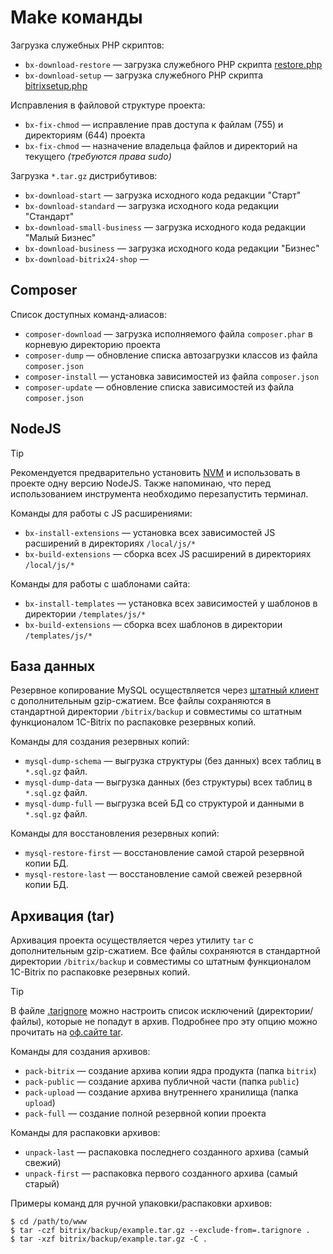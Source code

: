 Make команды
===

Загрузка служебных PHP скриптов:

- `bx-download-restore` — загрузка служебного PHP скрипта [restore.php](https://dev.1c-bitrix.ru/learning/course/index.php/lesson.php?COURSE_ID=48&LESSON_ID=6979)
- `bx-download-setup` — загрузка служебного PHP скрипта [bitrixsetup.php](https://dev.1c-bitrix.ru/learning/course/index.php?COURSE_ID=32&LESSON_ID=4891)

Исправления в файловой структуре проекта:

- `bx-fix-chmod` — исправление прав доступа к файлам (755) и директориям (644) проекта
- `bx-fix-chmod` — назначение владельца файлов и директорий на текущего _(требуются права sudo)_

Загрузка `*.tar.gz` дистрибутивов:

- `bx-download-start` — загрузка исходного кода редакции "Старт"
- `bx-download-standard` — загрузка исходного кода редакции "Стандарт"
- `bx-download-small-business` — загрузка исходного кода редакции "Малый Бизнес"
- `bx-download-business` — загрузка исходного кода редакции "Бизнес"
- `bx-download-bitrix24-shop` —

## Composer

Список доступных команд-алиасов:

- `composer-download` — загрузка исполняемого файла `composer.phar` в корневую директорию проекта
- `composer-dump` — обновление списка автозагрузки классов из файла `composer.json`
- `composer-install` — установка зависимостей из файла `composer.json`
- `composer-update` — обновление списка зависимостей из файла `composer.json`

## NodeJS

> [!TIP]
> Рекомендуется предварительно установить [NVM](https://github.com/nvm-sh/nvm) и использовать в проекте одну версию NodeJS.
> Также напоминаю, что перед использованием инструмента необходимо перезапустить терминал.

Команды для работы с JS расширениями:

- `bx-install-extensions` — установка всех зависимостей JS расширений в директориях `/local/js/*`
- `bx-build-extensions` — сборка всех JS расширений в директориях `/local/js/*`

Команды для работы с шаблонами сайта:

- `bx-install-templates` — установка всех зависимостей у шаблонов в директории `/templates/js/*`
- `bx-build-extensions` — сборка всех шаблонов в директории `/templates/js/*`

## База данных

Резервное копирование MySQL осуществляется через [штатный клиент](https://dev.mysql.com/doc/refman/8.4/en/programs-client.html) с дополнительным gzip-сжатием.
Все файлы сохраняются в стандартной директории `/bitrix/backup` и совместимы со штатным функционалом 1C-Bitrix по распаковке резервных копий.

Команды для создания резервных копий:

- `mysql-dump-schema` — выгрузка структуры (без данных) всех таблиц в `*.sql.gz` файл.
- `mysql-dump-data` — выгрузка данных (без структуры) всех таблиц в `*.sql.gz` файл.
- `mysql-dump-full` — выгрузка всей БД со структурой и данными в `*.sql.gz` файл.

Команды для восстановления резервных копий:

- `mysql-restore-first` — восстановление самой старой резервной копии БД.
- `mysql-restore-last` — восстановление самой свежей резервной копии БД.

## Архивация (tar)

Архивация проекта осуществляется через утилиту `tar` с дополнительным gzip-сжатием.
Все файлы сохраняются в стандартной директории `/bitrix/backup` и совместимы со штатным функционалом 1C-Bitrix по распаковке резервных копий.

> [!TIP]
> В файле [.tarignore](../.tarignore) можно настроить список исключений (директории/файлы), которые не попадут в архив.
> Подробнее про эту опцию можно прочитать на [оф.сайте tar](https://www.gnu.org/software/tar/manual/html_section/exclude.html).

Команды для создания архивов:

- `pack-bitrix` — создание архива копии ядра продукта (папка `bitrix`)
- `pack-public` — создание архива публичной части (папка `public`)
- `pack-upload` — создание архива внутреннего хранилища (папка `upload`)
- `pack-full` — создание полной резервной копии проекта

Команды для распаковки архивов:

- `unpack-last` — распаковка последнего созданного архива (самый свежий)
- `unpack-first` — распаковка первого созданного архива (самый старый)

Примеры команд для ручной упаковки/распаковки архивов:

```shell
$ cd /path/to/www
$ tar -czf bitrix/backup/example.tar.gz --exclude-from=.tarignore .
$ tar -xzf bitrix/backup/example.tar.gz -C .
```
